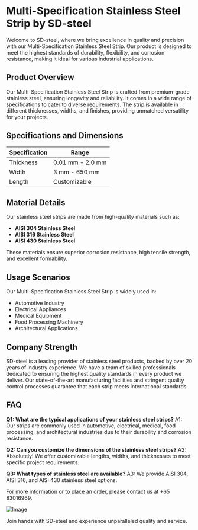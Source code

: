 # Multi-Specification Stainless Steel Strip by SD-steel

Welcome to SD-steel, where we bring excellence in quality and precision with our Multi-Specification Stainless Steel Strip. Our product is designed to meet the highest standards of durability, flexibility, and corrosion resistance, making it ideal for various industrial applications.

## Product Overview

Our Multi-Specification Stainless Steel Strip is crafted from premium-grade stainless steel, ensuring longevity and reliability. It comes in a wide range of specifications to cater to diverse requirements. The strip is available in different thicknesses, widths, and finishes, providing unmatched versatility for your projects.

## Specifications and Dimensions

| Specification | Range |
|---------------|-------|
| Thickness     | 0.01 mm - 2.0 mm |
| Width         | 3 mm - 650 mm |
| Length        | Customizable |

## Material Details

Our stainless steel strips are made from high-quality materials such as:
- **AISI 304 Stainless Steel**
- **AISI 316 Stainless Steel**
- **AISI 430 Stainless Steel**

These materials ensure superior corrosion resistance, high tensile strength, and excellent formability.

## Usage Scenarios

Our Multi-Specification Stainless Steel Strip is widely used in:
- Automotive Industry
- Electrical Appliances
- Medical Equipment
- Food Processing Machinery
- Architectural Applications

## Company Strength

SD-steel is a leading provider of stainless steel products, backed by over 20 years of industry experience. We have a team of skilled professionals dedicated to ensuring the highest quality standards in every product we deliver. Our state-of-the-art manufacturing facilities and stringent quality control processes guarantee that each strip meets international standards.

## FAQ

**Q1: What are the typical applications of your stainless steel strips?**
A1: Our strips are commonly used in automotive, electrical, medical, food processing, and architectural industries due to their durability and corrosion resistance.

**Q2: Can you customize the dimensions of the stainless steel strips?**
A2: Absolutely! We offer customizable lengths, widths, and thicknesses to meet specific project requirements.

**Q3: What types of stainless steel are available?**
A3: We provide AISI 304, AISI 316, and AISI 430 stainless steel options.

For more information or to place an order, please contact us at +65 83016969.

![Image](https://github.com/user-attachments/assets/2567258e-e124-4816-932d-1809bd27ef0b)

Join hands with SD-steel and experience unparalleled quality and service.